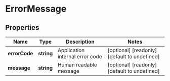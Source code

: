 # ErrorMessage

## Properties
| Name | Type | Description | Notes |
| ------------ | ------------- | ------------- | ------------- |
| **errorCode** | **string** | Application internal error code | [optional] [readonly] [default to undefined] |
| **message** | **string** | Human readable message | [optional] [readonly] [default to undefined] |



